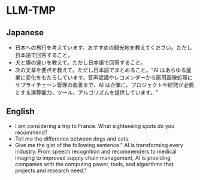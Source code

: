 # LLM-TMP
## Japanese
- 日本への旅行を考えています。おすすめの観光地を教えてください。ただし日本語で回答すること。
- 犬と猫の違いを教えて。ただし日本語で回答すること。
- 次の文章を要点を教えて。ただし日本語でまとめること。"AI はあらゆる産業に変化をもたらしています。音声認識やレコメンダーから医用画像処理にサプライチェーン管理の改善まで、AI は企業に、プロジェクトや研究が必要とする演算能力、ツール、アルゴリズムを提供しています。"

## English
- I am considering a trip to France. What sightseeing spots do you recommend?
- Tell me the difference between dogs and cats.
- Give me the gist of the following sentence." AI is transforming every industry. From speech recognition and recommenders to medical imaging to improved supply chain management, AI is providing companies with the computing power, tools, and algorithms that projects and research need."
